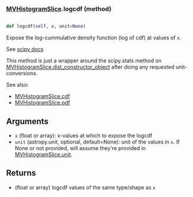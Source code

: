 ### [MVHistogramSlice](MVHistogramSlice.md).logcdf (method)


```py

def logcdf(self, x, unit=None)

```



Expose the log-cummulative density function (log of cdf) at values of `x`.

See [scipy docs](https://docs.scipy.org/doc/scipy/reference/generated/scipy.stats.rv_continuous.logcdf.html)

This method is just a wrapper around the scipy.stats method on
[MVHistogramSlice.dist_constructor_object](MVHistogramSlice.dist_constructor_object.md) after doing any requested unit-conversions.

See also:
* [MVHistogramSlice.cdf](MVHistogramSlice.cdf.md)
* [MVHistogramSlice.pdf](MVHistogramSlice.pdf.md)

Arguments
----------
* `x` (float or array): x-values at which to expose the logcdf
* `unit` (astropy.unit, optional, default=None): unit of the values
    in `x`.  If None or not provided, will assume they're provided in
    [MVHistogramSlice.unit](MVHistogramSlice.unit.md).

Returns
---------
* (float or array) logcdf values of the same type/shape as `x`

